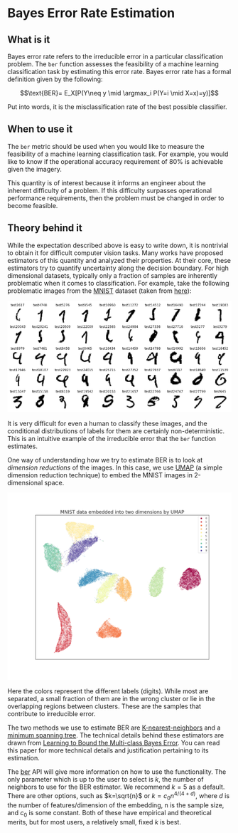 # Bayes Error Rate Estimation

## What is it

Bayes error rate refers to the irreducible error in a particular classification problem.
The `ber` function assesses the feasibility of a machine learning classification task by estimating this error rate.
Bayes error rate has a formal definition given by the following:

$$\text{BER}= E_X[P(Y\neq y \mid \argmax_i P(Y=i \mid X=x)=y)]$$

Put into words, it is the misclassification rate of the best possible classifier. 

## When to use it

The `ber` metric should be used when you would like to measure the feasibility of a machine learning classification task.
For example, you would like to know if the operational accuracy requirement of 80% is achievable given the imagery.

This quantity is of interest because it informs an engineer about the inherent difficulty of a problem. If this difficulty surpasses operational performance requirements, then the problem must be changed in order to become feasible.

## Theory behind it

While the expectation described above is easy to write down, it is nontrivial to obtain it for difficult computer vision tasks. Many works have proposed estimators of this quantity and analyzed their properties. At their core, these estimators try to quantify uncertainty along the decision boundary. For high dimensional datasets, typically only a fraction of samples are inherently problematic when it comes to classification. For example, take the following problematic images from the [MNIST](https://en.wikipedia.org/wiki/MNIST_database) dataset (taken from [here](https://www.kaggle.com/code/cdeotte/25-million-images-0-99757-mnist)):

![problem](images/difficult.png)

It is very difficult for even a human to classify these images, and the conditional distributions of labels for them are certainly non-deterministic. This is an intuitive example of the irreducible error that the `ber` function estimates.

One way of understanding how we try to estimate BER is to look at *dimension reductions* of the images. In this case, we use [UMAP](https://arxiv.org/abs/1802.03426) (a simple dimension reduction technique) to embed the MNIST images in 2-dimensional space.

![embed](images/UMAP.png)

Here the colors represent the different labels (digits). While most are separated, a small fraction of them are in the wrong cluster or lie in the overlapping regions between clusters. These are the samples that contribute to irreducible error.

The two methods we use to estimate BER are [K-nearest-neighbors](https://en.wikipedia.org/wiki/K-nearest_neighbors_algorithm) and a [minimum spanning tree](https://en.wikipedia.org/wiki/Minimum_spanning_tree). The technical details behind these estimators are drawn from [Learning to Bound the Multi-class Bayes Error](https://arxiv.org/abs/1811.06419). You can read this paper for more technical details and justification pertaining to its estimation.

The [ber](../reference/metrics/estimators/ber.md) API will give more information on how to use the functionality. The only parameter which is up to the user to select is $k$, the number of neighbors to use for the BER estimator. We recommend $k=5$ as a default. There are other options, such as $k=\sqrt{n}$ or $k = c_0 n^{4/(4+d)}$, where $d$ is the number of features/dimension of the embedding, n is the sample size, and $c_0$ is some constant. Both of these have empirical and theoretical merits, but for most users, a relatively small, fixed $k$ is best.
